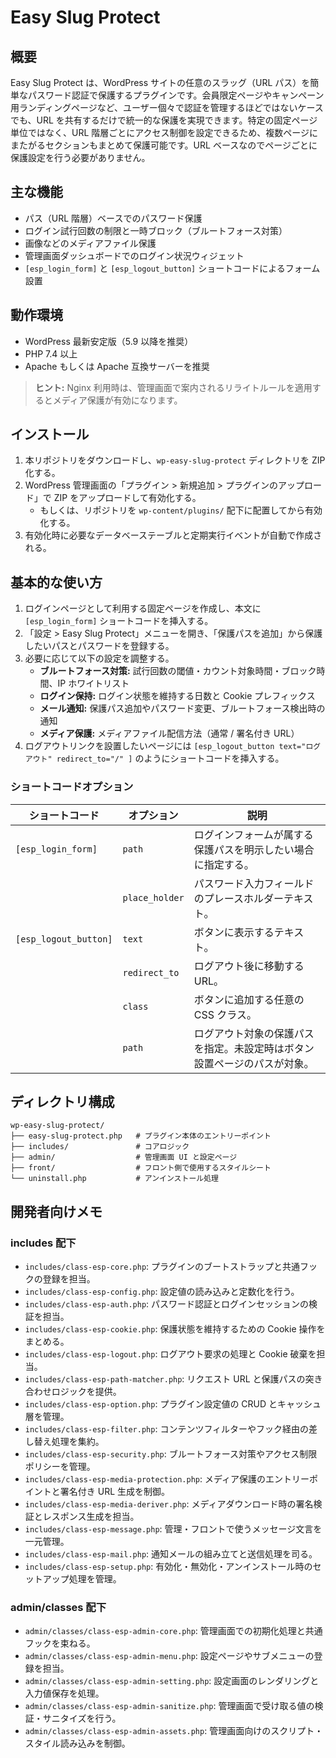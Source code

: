 # Easy Slug Protect

## 概要
Easy Slug Protect は、WordPress サイトの任意のスラッグ（URL パス）を簡単なパスワード認証で保護するプラグインです。会員限定ページやキャンペーン用ランディングページなど、ユーザー個々で認証を管理するほどではないケースでも、URL を共有するだけで統一的な保護を実現できます。特定の固定ページ単位ではなく、URL 階層ごとにアクセス制御を設定できるため、複数ページにまたがるセクションもまとめて保護可能です。URL ベースなのでページごとに保護設定を行う必要がありません。

## 主な機能
- パス（URL 階層）ベースでのパスワード保護
- ログイン試行回数の制限と一時ブロック（ブルートフォース対策）
- 画像などのメディアファイル保護
- 管理画面ダッシュボードでのログイン状況ウィジェット
- `[esp_login_form]` と `[esp_logout_button]` ショートコードによるフォーム設置

## 動作環境
- WordPress 最新安定版（5.9 以降を推奨）
- PHP 7.4 以上
- Apache もしくは Apache 互換サーバーを推奨

> **ヒント:** Nginx 利用時は、管理画面で案内されるリライトルールを適用するとメディア保護が有効になります。

## インストール
1. 本リポジトリをダウンロードし、`wp-easy-slug-protect` ディレクトリを ZIP 化する。
2. WordPress 管理画面の「プラグイン > 新規追加 > プラグインのアップロード」で ZIP をアップロードして有効化する。
   - もしくは、リポジトリを `wp-content/plugins/` 配下に配置してから有効化する。
3. 有効化時に必要なデータベーステーブルと定期実行イベントが自動で作成される。

## 基本的な使い方
1. ログインページとして利用する固定ページを作成し、本文に `[esp_login_form]` ショートコードを挿入する。
2. 「設定 > Easy Slug Protect」メニューを開き、「保護パスを追加」から保護したいパスとパスワードを登録する。
3. 必要に応じて以下の設定を調整する。
   - **ブルートフォース対策:** 試行回数の閾値・カウント対象時間・ブロック時間、IP ホワイトリスト
   - **ログイン保持:** ログイン状態を維持する日数と Cookie プレフィックス
   - **メール通知:** 保護パス追加やパスワード変更、ブルートフォース検出時の通知
   - **メディア保護:** メディアファイル配信方法（通常 / 署名付き URL）
4. ログアウトリンクを設置したいページには `[esp_logout_button text="ログアウト" redirect_to="/" ]` のようにショートコードを挿入する。

### ショートコードオプション
| ショートコード | オプション | 説明 |
| --- | --- | --- |
| `[esp_login_form]` | `path` | ログインフォームが属する保護パスを明示したい場合に指定する。 |
|  | `place_holder` | パスワード入力フィールドのプレースホルダーテキスト。 |
| `[esp_logout_button]` | `text` | ボタンに表示するテキスト。 |
|  | `redirect_to` | ログアウト後に移動する URL。 |
|  | `class` | ボタンに追加する任意の CSS クラス。 |
|  | `path` | ログアウト対象の保護パスを指定。未設定時はボタン設置ページのパスが対象。 |

## ディレクトリ構成
```
wp-easy-slug-protect/
├── easy-slug-protect.php   # プラグイン本体のエントリーポイント
├── includes/               # コアロジック
├── admin/                  # 管理画面 UI と設定ページ
├── front/                  # フロント側で使用するスタイルシート
└── uninstall.php           # アンインストール処理
```

## 開発者向けメモ
### includes 配下
- `includes/class-esp-core.php`: プラグインのブートストラップと共通フックの登録を担当。
- `includes/class-esp-config.php`: 設定値の読み込みと定数化を行う。
- `includes/class-esp-auth.php`: パスワード認証とログインセッションの検証を担当。
- `includes/class-esp-cookie.php`: 保護状態を維持するための Cookie 操作をまとめる。
- `includes/class-esp-logout.php`: ログアウト要求の処理と Cookie 破棄を担当。
- `includes/class-esp-path-matcher.php`: リクエスト URL と保護パスの突き合わせロジックを提供。
- `includes/class-esp-option.php`: プラグイン設定値の CRUD とキャッシュ層を管理。
- `includes/class-esp-filter.php`: コンテンツフィルターやフック経由の差し替え処理を集約。
- `includes/class-esp-security.php`: ブルートフォース対策やアクセス制限ポリシーを管理。
- `includes/class-esp-media-protection.php`: メディア保護のエントリーポイントと署名付き URL 生成を制御。
- `includes/class-esp-media-deriver.php`: メディアダウンロード時の署名検証とレスポンス生成を担当。
- `includes/class-esp-message.php`: 管理・フロントで使うメッセージ文言を一元管理。
- `includes/class-esp-mail.php`: 通知メールの組み立てと送信処理を司る。
- `includes/class-esp-setup.php`: 有効化・無効化・アンインストール時のセットアップ処理を管理。

### admin/classes 配下
- `admin/classes/class-esp-admin-core.php`: 管理画面での初期化処理と共通フックを束ねる。
- `admin/classes/class-esp-admin-menu.php`: 設定ページやサブメニューの登録を担当。
- `admin/classes/class-esp-admin-setting.php`: 設定画面のレンダリングと入力値保存を処理。
- `admin/classes/class-esp-admin-sanitize.php`: 管理画面で受け取る値の検証・サニタイズを行う。
- `admin/classes/class-esp-admin-assets.php`: 管理画面向けのスクリプト・スタイル読み込みを制御。

